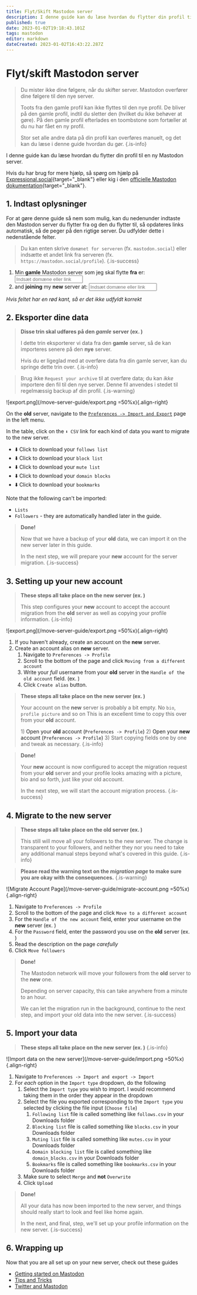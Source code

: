```yaml
---
title: Flyt/Skift Mastodon server
description: I denne guide kan du læse hvordan du flytter din profil til en ny Mastodon server, så du bevarer dine følgere.
published: true
date: 2023-01-02T19:18:43.101Z
tags: mastodon
editor: markdown
dateCreated: 2023-01-02T16:43:22.287Z
---
```


# Flyt/skift Mastodon server

> Du mister ikke dine følgere, når du skifter server. Mastodon overfører dine følgere til den nye server.  
>
> Toots fra den gamle profil kan ikke flyttes til den nye profil. De bliver på den gamle profil, indtil du sletter den (hvilket du ikke behøver at gøre). På den gamle profil efterlades en toombstone som fortæller at du nu har fået en ny profil. 
>
> Stor set alle andre data på din profil kan overføres manuelt, og det kan du læse i denne guide hvordan du gør.
{.is-info}

I denne guide kan du læse hvordan du flytter din profil til en ny Mastodon server. 

Hvis du har brug for mere hjælp, så spørg om hjælp på [Expressional.social](https://expressional.social/){target="_blank"} eller kig i den [officielle Mastodon dokumentation](https://docs.joinmastodon.org/user/moving/){target="_blank"}.

## 1. Indtast oplysninger

For at gøre denne guide så nem som mulig, kan du nedenunder indtaste den Mastodon server du flytter fra og den du flytter til, så opdateres links automatisk, så de peger på den rigtige server. Du udfylder dette i nedenstående felter. 

> Du kan enten skrive `domænet for serveren` (fx. `mastodon.social`) eller indsætte et andet link fra serveren (fx. `https://mastodon.social/profile`).
{.is-success}

1. Min **gamle** Mastodon server som jeg skal flytte **fra** er: <input id="from-server" placeholder="Indsæt domæne eller link" class="server-selector" /> 
1. and **joining** my **new** server at: <input id="to-server" placeholder="Indsæt domæne eller link" class="server-selector" />

*Hvis feltet har en rød kant, så er det ikke udfyldt korrekt*

## 2. Eksporter dine data

> **Disse trin skal udføres på den *gamle* server (ex. <span identity="old" tag="code" default-value="gammel-server.dk"></span>)**
>
> I dette trin eksporterer vi data fra den **gamle** server, så de kan importeres senere på den **nye** server.
>
> Hvis du er ligeglad med at overføre data fra din gamle server, kan du springe dette trin over.
{.is-info}

> Brug ikke `Request your archive` til at overføre data; du kan *ikke* importere den fil til den nye server. Denne fil anvendes i stedet til regelmæssig backup af din profil.
{.is-warning}

![export.png](/move-server-guide/export.png =50%x){.align-right}

On the **old** server, navigate to the <a identity="old" path="/settings/export" href="#">`Preferences -> Import and Export`</a> page in the left menu.

In the table, click on the `⬇️ CSV` link for each kind of data you want to migrate to the new server.

* <a identity="old" target="_blank" path="/settings/exports/follows.csv">⬇️ Click to download your `follows list`</a>
* <a identity="old" target="_blank" path="/settings/exports/blocks.csv">⬇️ Click to download your `block list`</a>
* <a identity="old" target="_blank" path="/settings/exports/mutes.csv">⬇️ Click to download your `mute list`</a>
* <a identity="old" target="_blank" path="settings/exports/domain_blocks.csv">⬇️ Click to download your `domain blocks`</a>
* <a identity="old" target="_blank" path="/settings/exports/bookmarks.csv">⬇️ Click to download your `bookmarks`</a>

Note that the following can't be imported:

* `Lists`
* `Followers` - they are automatically handled later in the guide.

> **Done!** 
>
> Now that we have a backup of your **old** data, we can import it on the new server later in this guide.
>
> In the next step, we will prepare your **new** account for the server migration.
{.is-success}

## 3. Setting up your new account

> **These steps all take place on the **new** server (ex. <span identity="new" tag="code" default-value="new-server.com"></span>)**
>
> This step configures your **new** account to accept the account migration from the **old** server as well as copying your profile information.
{.is-info}

![export.png](/move-server-guide/export.png =50%x){.align-right}

1. If you haven't already, <a identity="new" target="_blank" path="/auth/sign_up">create an account on the **new** server.</a>
1. Create an account alias on **new** server.
    1. Navigate to <a identity="new" target="_blank" path="/settings/profile">`Preferences -> Profile`</a>
    1. Scroll to the bottom of the page and click <a identity="new" target="_blank" path="/settings/aliases">`Moving from a different account`</a>
    1. Write your *full* username from your **old** server in the `Handle of the old account` field.
    (ex. <span identity="old" tag="code" prefix="your-user@" default="old-server.com"></span>)
    1. Click `Create alias` button.

<div style="clear: both"/>

> **These steps all take place on the **new** server (ex. <span identity="new" tag="code" default-value="new-server.com"></span>)**
>
> Your account on the **new** server is probably a bit empty. No `bio`, `profile picture` and so on
> This is an excellent time to copy this over from your **old** account.
>
> 1\) <a identity="old" target="_blank" path="/settings/profile">Open your **old** account (`Preferences -> Profile`)</a>
> 2) <a identity="new" target="_blank" path="/settings/profile">Open your **new** account (`Preferences -> Profile`)</a>
> 3) Start copying fields one by one and tweak as necessary.
{.is-info}

> **Done!**
>
> Your **new** account is now configured to accept the migration request from your **old** server and your profile looks amazing with a picture, bio and so forth, just like your old account.
>
>    In the next step, we will start the account migration process.
{.is-success}

## 4. Migrate to the new server

> **These steps all take place on the old server (ex. <span identity="old" tag="code" default-value="old-server.com"></span>)**
>
> This still will move all your followers to the new server. The change is transparent to your followers, and neither they nor you need to take any additional manual steps beyond what's covered in this guide.
{.is-info}

> **Please read the warning text on the *migration page* to make sure you are okay with the consequences.**
{.is-warning}

![Migrate Account Page](/move-server-guide/migrate-account.png =50%x){.align-right}

1. Navigate to <a identity="old" target="_blank" path="/settings/profile">`Preferences -> Profile`</a>
1. Scroll to the bottom of the page and click <a identity="old" target="_blank" path="/settings/migration">`Move to a different account`</a>
1. For the `Handle of the new account` field, enter your username on the **new** server
    (ex. <span identity="new" tag="code" prefix="@your-user@" default="new-server.com"></span>)
1. For the `Password` field, enter the password you use on the **old** server (ex. <span identity="old" tag="code" default="old-server.com"></span>)
1. Read the description on the page *carefully*
1. Click `Move followers`

<div style="clear: both" />

> **Done!**
>
> The Mastodon network will move your followers from the **old** server to the **new** one.
>
> Depending on server capacity, this can take anywhere from a minute to an hour.
>
> We can let the migration run in the background, continue to the next step, and import your old data into the new server.
{.is-success}

## 5. Import your data

> **These steps all take place on the **new** server (ex. <span identity="new" tag="code" default-value="new-server.com"></span>)**
{.is-info}

![Import data on the new server](/move-server-guide/import.png =50%x){.align-right}

1. Navigate to <a identity="new" target="_blank" path="/settings/import">`Preferences -> Import and export -> Import`</a>
1. For *each* option in the `Import type` dropdown, do the following
    1. Select the `Import type` you wish to import.
        I would recommend taking them in the order they appear in the dropdown
    1. Select the file you exported corresponding to the `Import type` you selected by clicking the file input (`Choose file`)
        1. `Following list` file is called something like `follows.csv` in your Downloads folder
        1. `Blocking list` file is called something like `blocks.csv` in your Downloads folder
        1. `Muting list` file is called something like `mutes.csv` in your Downloads folder
        1. `Domain blocking list` file is called something like `domain_blocks.csv` in your Downloads folder
        1. `Bookmarks` file is called something like `bookmarks.csv` in your Downloads folder
    1. Make sure to select `Merge` and **not** `Overwrite`
    1. Click `Upload`

> **Done!**
>
>    All your data has now been imported to the new server, and things should really start to look and feel like home again.
>
>    In the next, and final, step, we'll set up your profile information on the new server.
{.is-success}

## 6. Wrapping up

Now that you are all set up on your new server, check out these guides

* [Getting started on Mastodon](getting-started-on-mastodon.md)
* [Tips and Tricks](tips.md)
* [Twitter and Mastodon](twitter-and-mastodon.md)
